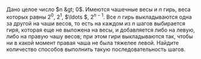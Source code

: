 Дано целое число $n &gt; 0$. Имеются чашечные весы и $n$ гирь, веса которых равны ${{2}^{0}}$, ${{2}^{1}}$, $\ldots $, ${{2}^{n-1}}$. Все $n$ гирь выкладываются одна за другой на чаши весов, то есть на каждом из $n$ шагов выбирается гиря, которая еще не выложена на весы, и добавляется либо на левую, либо на правую чашу весов; при этом гири выкладываются так, чтобы ни в какой момент правая чаша не была тяжелее левой. Найдите количество способов выполнить такую последовательность шагов.